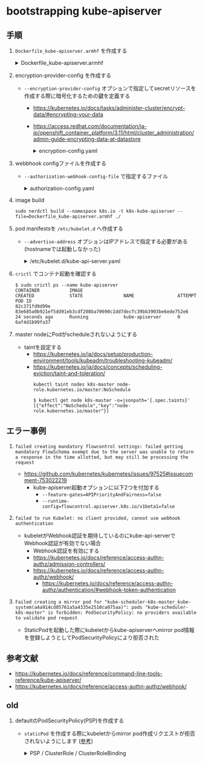 # bootstrapping kube-apiserver

## 手順

1. `Dockerfile_kube-apiserver.armhf` を作成する
   <details><summary>Dockerfile_kube-apiserver.armhf</summary>
      ```
      cat << 'EOF' > Dockerfile_kube-apiserver.armhf
      FROM arm64v8/ubuntu:bionic

      ARG VERSION="v1.22.0"
      ARG ARCH="arm64"

      RUN set -ex \
        && apt update \
        && apt install -y wget \
        && apt clean \
        && wget --quiet -P /usr/bin/ https://dl.k8s.io/$VERSION/bin/linux/$ARCH/kube-apiserver \
        && chmod +x /usr/bin/kube-apiserver \
        && install -o root -g root -m 755 -d /var/lib/kubernetes \
        && install -o root -g root -m 755 -d /etc/kubernetes/config \
        && install -o root -g root -m 755 -d /etc/kubernetes/webhook

      COPY ca.pem \
           ca-key.pem \
           kubernetes-key.pem \
           kubernetes.pem \
           service-account-key.pem \
           service-account.pem \
           encryption-config.yaml \
           front-proxy-ca.pem \
           front-proxy.pem \
           front-proxy-key.pem \
           /var/lib/kubernetes/

      COPY authorization-config.yaml /etc/kubernetes/webhook/

      EXPOSE 6443

      ENTRYPOINT ["/usr/bin/kube-apiserver"]
      EOF
      ```
   </details>

1. encryption-provider-config を作成する
    - `--encryption-provider-config` オプションで指定してsecretリソースを作成する際に暗号化するための鍵を定義する
        - https://kubernetes.io/docs/tasks/administer-cluster/encrypt-data/#encrypting-your-data
        - https://access.redhat.com/documentation/ja-jp/openshift_container_platform/3.11/html/cluster_administration/admin-guide-encrypting-data-at-datastore
           <details><summary>encryption-config.yaml</summary>
              ```
              ENCRYPTION_KEY=$(head -c 32 /dev/urandom | base64)

              cat << EOF > encryption-config.yaml
              ---
              kind: EncryptionConfig
              apiVersion: v1
              resources:
                - resources:
                    - secrets
                  providers:
                    - aescbc:
                        keys:
                          - name: key1
                            secret: ${ENCRYPTION_KEY}
                    - identity: {}
              EOF
              ```
           </details>

1. webbhook configファイルを作成する
    - `--authorization-webhook-config-file` で指定するファイル
       <details><summary>authorization-config.yaml</summary>
          ```
          KUBE_API_SERVER_ADDRESS=k8s-master

          cat << EOF > authorization-config.yaml
          ---
          apiVersion: v1
          # kind of the API object
          kind: Config
          # clusters refers to the remote service.
          clusters:
            - name: kubernetes
              cluster:
                certificate-authority: /var/lib/kubernetes/ca.pem       # CA for verifying the remote service.
                server: https://${KUBE_API_SERVER_ADDRESS}:6443/authenticate # URL of remote service to query. Must use 'https'.

          # users refers to the API server's webhook configuration.
          users:
            - name: api-server-webhook
              user:
                client-certificate: /var/lib/kubernetes/kubernetes.pem  # cert for the webhook plugin to use
                client-key: /var/lib/kubernetes/kubernetes-key.pem      # key matching the cert

          # kubeconfig files require a context. Provide one for the API server.
          current-context: webhook
          contexts:
          - context:
              cluster: kubernetes
              user: api-server-webhook
            name: webhook
          EOF
          ```
       </details>

1. image build
   ```
   sudo nerdctl build --namespace k8s.io -t k8s-kube-apiserver --file=Dockerfile_kube-apiserver.armhf ./
   ```

1. pod manifestsを `/etc/kubelet.d` へ作成する
    - `--advertise-address` オプションはIPアドレスで指定する必要がある(hostnameでは起動しなかった)
      <details><summary>/etc/kubelet.d/kube-api-server.yaml</summary>
         ```
         KUBE_API_SERVER_ADDRESS=192.168.3.50

         cat << EOF | sudo tee /etc/kubelet.d/kube-api-server.yaml
         ---
         apiVersion: v1
         kind: Pod
         metadata:
           name: kube-apiserver
           namespace: kube-system
           annotations:
             seccomp.security.alpha.kubernetes.io/pod: runtime/default
           labels:
             tier: control-plane
             component: kube-apiserver

         spec:
           # https://kubernetes.io/docs/tasks/administer-cluster/guaranteed-scheduling-critical-addon-pods/
           priorityClassName: system-node-critical
           hostNetwork: true
           containers:
             - name: kube-apiserver
               image: k8s-kube-apiserver:latest
               imagePullPolicy: IfNotPresent
               resources:
                 requests:
                   memory: "512Mi"
                 limits:
                   memory: "1024Mi"
               command:
                 - /usr/bin/kube-apiserver
                 - --advertise-address=k8s-master
                 - --allow-privileged=true
                 - --anonymous-auth=false
                 - --apiserver-count=1
                 - --audit-log-maxage=30
                 - --audit-log-maxbackup=3
                 - --audit-log-maxsize=100
                 - --audit-log-path=/var/log/audit.log
                 - --authorization-mode=Node,RBAC,Webhook
                 - --authorization-webhook-config-file=/etc/kubernetes/webhook/authorization-config.yaml
                 - --authentication-token-webhook-cache-ttl=2m
                 - --authentication-token-webhook-version=v1
                 - --bind-address=0.0.0.0
                 - --client-ca-file=/var/lib/kubernetes/ca.pem
                 - --enable-admission-plugins=NamespaceLifecycle,NodeRestriction,LimitRanger,ServiceAccount,DefaultStorageClass,ResourceQuota,RuntimeClass
                 - --etcd-cafile=/var/lib/kubernetes/ca.pem
                 - --etcd-certfile=/var/lib/kubernetes/kubernetes.pem
                 - --etcd-keyfile=/var/lib/kubernetes/kubernetes-key.pem
                 - --etcd-servers=https://k8s-master:2379
                 - --event-ttl=1h
                 - --encryption-provider-config=/var/lib/kubernetes/encryption-config.yaml
                 - --kubelet-certificate-authority=/var/lib/kubernetes/ca.pem
                 - --kubelet-client-certificate=/var/lib/kubernetes/kubernetes.pem
                 - --kubelet-client-key=/var/lib/kubernetes/kubernetes-key.pem
                 - --runtime-config=authentication.k8s.io/v1beta1=true
                 - --feature-gates=APIPriorityAndFairness=false
                 - --service-account-key-file=/var/lib/kubernetes/service-account.pem
                 - --service-account-signing-key-file=/var/lib/kubernetes/service-account-key.pem
                 - --service-account-issuer=api
                 - --service-account-api-audiences=api
                 - --service-cluster-ip-range=10.32.0.0/24
                 - --service-node-port-range=30000-32767
                 - --tls-cert-file=/var/lib/kubernetes/kubernetes.pem
                 - --tls-private-key-file=/var/lib/kubernetes/kubernetes-key.pem
                 - --http2-max-streams-per-connection=3000
                 - --max-requests-inflight=3000
                 - --max-mutating-requests-inflight=1000
                 - --enable-aggregator-routing=true
                 - --requestheader-client-ca-file=/var/lib/kubernetes/front-proxy-ca.pem
                 - --requestheader-allowed-names=front-proxy-ca
                 - --requestheader-extra-headers-prefix=X-Remote-Extra
                 - --requestheader-group-headers=X-Remote-Group
                 - --requestheader-username-headers=X-Remote-User
                 - --proxy-client-cert-file=/var/lib/kubernetes/front-proxy.pem
                 - --proxy-client-key-file=/var/lib/kubernetes/front-proxy-key.pem
                 - --v=2
         EOF
         ```
      </details>

1. `crictl` でコンテナ起動を確認する
   ```
   $ sudo crictl ps --name kube-apiserver
   CONTAINER           IMAGE                                                              CREATED             STATE               NAME                ATTEMPT             POD ID
   82c371fd9d99e       83e685a0b921ef5dd91eb3cdf208ba70690c1dd7decfc39bb3903be6ede752e6   24 seconds ago      Running             kube-apiserver      0                   6af4d1b99fa37
   ```

1. master nodeにPodがscheduleされないようにする
    - taintを設定する
        - https://kubernetes.io/ja/docs/setup/production-environment/tools/kubeadm/troubleshooting-kubeadm/
        - https://kubernetes.io/ja/docs/concepts/scheduling-eviction/taint-and-toleration/
           ```
           kubectl taint nodes k8s-master node-role.kubernetes.io/master:NoSchedule
           ```
           ```
           $ kubectl get node k8s-master -o=jsonpath='{.spec.taints}'
           [{"effect":"NoSchedule","key":"node-role.kubernetes.io/master"}]
           ```


## エラー事例

1. `failed creating mandatory flowcontrol settings: failed getting mandatory FlowSchema exempt due to the server was unable to return a response in the time allotted, but may still be processing the request`
    - https://github.com/kubernetes/kubernetes/issues/97525#issuecomment-753022219
        - kube-apiserver起動オプションに以下2つを付加する
            - `--feature-gates=APIPriorityAndFairness=false`
            - `--runtime-config=flowcontrol.apiserver.k8s.io/v1beta1=false`

1. `failed to run Kubelet: no client provided, cannot use webhook authentication`
    - kubeletがWebhook認証を期待しているのにkube-api-serverでWebhook認証が有効でない場合
        - Webhook認証を有効にする
        - https://kubernetes.io/docs/reference/access-authn-authz/admission-controllers/
        - https://kubernetes.io/docs/reference/access-authn-authz/webhook/
            - https://kubernetes.io/docs/reference/access-authn-authz/authentication/#webhook-token-authentication

1. `Failed creating a mirror pod for "kube-scheduler-k8s-master_kube-system(a4a914cd05761a5a4335e2510ca075aa)": pods "kube-scheduler-k8s-master" is forbidden: PodSecurityPolicy: no providers available to validate pod request`
    - StaticPodを起動した際にkubeletからkube-apiserverへmirror pod情報を登録しようとしてPodSecurityPolicyにより拒否された

## 参考文献

- https://kubernetes.io/docs/reference/command-line-tools-reference/kube-apiserver/
- https://kubernetes.io/docs/reference/access-authn-authz/webhook/

## old

1. defaultのPodSecurityPolicy(PSP)を作成する
    - `staticPod` を作成する際にkubeletからmirror pod作成リクエストが拒否されないようにします ([参考](https://kubernetes.io/ja/docs/tasks/configure-pod-container/static-pod/))
      <details><summary>PSP / ClusterRole / ClusterRoleBinding</summary>
         ```
         cat << EOF | kubectl apply --kubeconfig admin.kubeconfig -f -
         apiVersion: policy/v1beta1
         kind: PodSecurityPolicy
         metadata:
           annotations:
             apparmor.security.beta.kubernetes.io/allowedProfileNames: 'runtime/default'
             apparmor.security.beta.kubernetes.io/defaultProfileName:  'runtime/default'
             seccomp.security.alpha.kubernetes.io/allowedProfileNames: 'docker/default'
             seccomp.security.alpha.kubernetes.io/defaultProfileName:  'docker/default'
           name: default
         spec:
           # allowedCapabilities: []  # default set of capabilities are implicitly allowed
           allowedCapabilities:
             - '*'
             # - NET_ADMIN
             # - NET_RAW
             # - SYS_ADMIN
           fsGroup:
             rule: 'MustRunAs'
             ranges:
               # Forbid adding the root group.
               - min: 1
                 max: 65535
           hostIPC: true
           hostNetwork: true
           hostPID: true
           privileged: true
           allowPrivilegeEscalation: true
           readOnlyRootFilesystem: true
           runAsUser:
             rule: 'MustRunAsNonRoot'
           seLinux:
             rule: 'RunAsNonRoot'
           supplementalGroups:
             rule: 'RunAsNonRoot'
             ranges:
               # Forbid adding the root group.
               - min: 1
                 max: 65535
           volumes:
           - 'configMap'
           - 'downwardAPI'
           - 'emptyDir'
           - 'persistentVolumeClaim'
           - 'projected'
           - 'secret'
           - 'hostPath'
           hostNetwork: true
           runAsUser:
             rule: 'RunAsAny'
           seLinux:
             rule: 'RunAsAny'
           supplementalGroups:
             rule: 'RunAsAny'
           fsGroup:
             rule: 'RunAsAny'

         ---

         # Cluster role which grants access to the default pod security policy
         apiVersion: rbac.authorization.k8s.io/v1
         kind: ClusterRole
         metadata:
           name: default-psp
         rules:
         - apiGroups:
           - policy
           resourceNames:
           - default
           resources:
           - podsecuritypolicies
           verbs:
           - use

         ---

         # Cluster role binding for default pod security policy granting all authenticated users access
         apiVersion: rbac.authorization.k8s.io/v1
         kind: ClusterRoleBinding
         metadata:
           name: default-psp
         roleRef:
           apiGroup: rbac.authorization.k8s.io
           kind: ClusterRole
           name: default-psp
         subjects:
         - apiGroup: rbac.authorization.k8s.io
           kind: Group
           name: system:authenticated
         EOF
         ```
      </details>

         ```
         $ cat <<EOF | kubectl apply --kubeconfig admin.kubeconfig -f -

           <省略>

         podsecuritypolicy.policy/default created
         clusterrole.rbac.authorization.k8s.io/default-psp created
         clusterrolebinding.rbac.authorization.k8s.io/default-psp created
         ```

